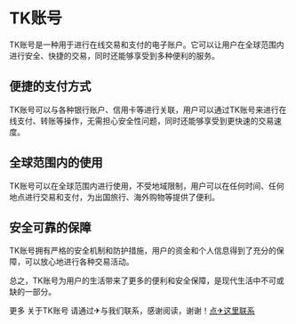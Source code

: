 # TK账号

TK账号是一种用于进行在线交易和支付的电子账户。它可以让用户在全球范围内进行安全、快捷的交易，同时还能够享受到多种便利的服务。

## 便捷的支付方式

TK账号可以与各种银行账户、信用卡等进行关联，用户可以通过TK账号来进行在线支付、转账等操作，无需担心安全性问题，同时还能够享受到更快速的交易速度。

## 全球范围内的使用

TK账号可以在全球范围内进行使用，不受地域限制，用户可以在任何时间、任何地点进行交易和支付，为出国旅行、海外购物等提供了便利。

## 安全可靠的保障

TK账号拥有严格的安全机制和防护措施，用户的资金和个人信息得到了充分的保障，可以放心地进行各种交易活动。

总之，TK账号为用户的生活带来了更多的便利和安全保障，是现代生活中不可或缺的一部分。

更多 关于TK账号 请通过✈与我们联系，感谢阅读，谢谢！[点✈这里联系](https://sim.k02.cc)